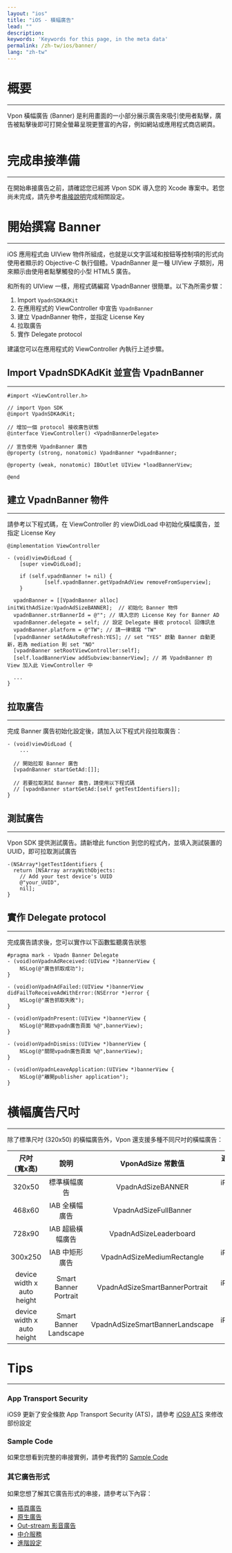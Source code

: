 ```yaml
---
layout: "ios"
title: "iOS - 橫幅廣告"
lead: ""
description:
keywords: 'Keywords for this page, in the meta data'
permalink: /zh-tw/ios/banner/
lang: "zh-tw"
---
```

# 概要
---
Vpon 橫幅廣告 (Banner) 是利用畫面的一小部分展示廣告來吸引使用者點擊，廣告被點擊後即可打開全螢幕呈現更豐富的內容，例如網站或應用程式商店網頁。

<!-- <img src="{{site.imgurl}}/IOS-Banner_result.png" alt="" class="width-300"/> -->
<img src="{{site.imgurl}}/iOS_Banner_Sample.png" alt="" class="width-300"/>

# 完成串接準備
---
在開始串接廣告之前，請確認您已經將 Vpon SDK 導入您的 Xcode 專案中。若您尚未完成，請先參考[串接說明]完成相關設定。

# 開始撰寫 Banner
---
iOS 應用程式由 UIView 物件所組成，也就是以文字區域和按鈕等控制項的形式向使用者顯示的 Objective-C 執行個體。VpadnBanner 是一種 UIView 子類別，用來顯示由使用者點擊觸發的小型 HTML5 廣告。

和所有的 UIView 一樣，用程式碼編寫 VpadnBanner 很簡單。以下為所需步驟：

1. Import `VpadnSDKAdKit`
2. 在應用程式的 ViewController 中宣告 `VpadnBanner`
3. 建立 VpadnBanner 物件，並指定 License Key
4. 拉取廣告
5. 實作 Delegate protocol

建議您可以在應用程式的 ViewController 內執行上述步驟。

## Import VpadnSDKAdKit 並宣告 VpadnBanner
---
```objc
#import <ViewController.h>

// import Vpon SDK
@import VpadnSDKAdKit;

// 增加一個 protocol 接收廣告狀態
@interface ViewController() <VpadnBannerDelegate>

// 宣告使用 VpadnBanner 廣告
@property (strong, nonatomic) VpadnBanner *vpadnBanner;

@property (weak, nonatomic) IBOutlet UIView *loadBannerView;

@end
```

## 建立 VpadnBanner 物件
---
請參考以下程式碼，在 ViewController 的 viewDidLoad 中初始化橫幅廣告，並指定 License Key

```objc
@implementation ViewController

- (void)viewDidLoad {
    [super viewDidLoad];

    if (self.vpadnBanner != nil) {
            [self.vpadnBanner.getVpadnAdView removeFromSuperview];
    }

  vpadnBanner = [[VpadnBanner alloc] initWithAdSize:VpadnAdSizeBANNER];  // 初始化 Banner 物件
  vpadnBanner.strBannerId = @""; // 填入您的 License Key for Banner AD
  vpadnBanner.delegate = self; // 設定 Delegate 接收 protocol 回傳訊息
  vpadnBanner.platform = @"TW"; // 請一律填寫 "TW"
  [vpadnBanner setAdAutoRefresh:YES]; // set "YES" 啟動 Banner 自動更新，若為 mediation 則 set "NO"
  [vpadnBanner setRootViewController:self];
  [self.loadBannerView addSubview:bannerView]; // 將 VpadnBanner 的 View 加入此 ViewController 中
  
  ...
}
```

## 拉取廣告
---
完成 Banner 廣告初始化設定後，請加入以下程式片段拉取廣告：

```objc
- (void)viewDidLoad {
    ...

  // 開始拉取 Banner 廣告
  [vpadnBanner startGetAd:[]]; 

  // 若要拉取測試 Banner 廣告，請使用以下程式碼
  // [vpadnBanner startGetAd:[self getTestIdentifiers]];
}
```

## 測試廣告
---
Vpon SDK 提供測試廣告。請新增此 function 到您的程式內，並填入測試裝置的 UUID，即可拉取測試廣告

```objc
-(NSArray*)getTestIdentifiers {
  return [NSArray arrayWithObjects:
    // Add your test device's UUID
    @"your_UUID",
    nil];
}
```

<!-- ## 更新廣告
---
如果想讓 Banner 廣告自動更新，請加入以下程式片段啟動 Banner 自動更新

```objc
- (void)viewDidLoad {
    ...

  [vpadnBanner setAdAutoRefresh:YES];
}
``` -->

## 實作 Delegate protocol
---
完成廣告請求後，您可以實作以下函數監聽廣告狀態

```objc
#pragma mark - Vpadn Banner Delegate
- (void)onVpadnAdReceived:(UIView *)bannerView {
    NSLog(@"廣告抓取成功");
}

- (void)onVpadnAdFailed:(UIView *)bannerView didFailToReceiveAdWithError:(NSError *)error {
    NSLog(@"廣告抓取失敗");
}

- (void)onVpadnPresent:(UIView *)bannerView {
    NSLog(@"開啟vpadn廣告頁面 %@",bannerView);
}

- (void)onVpadnDismiss:(UIView *)bannerView {
    NSLog(@"關閉vpadn廣告頁面 %@",bannerView);
}

- (void)onVpadnLeaveApplication:(UIView *)bannerView {
    NSLog(@"離開publisher application");
}
```

# 橫幅廣告尺吋
---
除了標準尺吋 (320x50) 的橫幅廣告外，Vpon 還支援多種不同尺吋的橫幅廣告：

尺吋<br>(寬x高)             |     說明       |  VponAdSize 常數值              | 適用裝置
:------------------------: | :-------------:| :-----------------------------:|:-----------:
320x50                     | 標準橫幅廣告     | VpadnAdSizeBANNER                   |iPhone<br>iPad
468x60                     | IAB 全橫幅廣告   | VpadnAdSizeFullBanner              |iPad
728x90                     | IAB 超級橫幅廣告 | VpadnAdSizeLeaderboard        |iPad
300x250                    | IAB 中矩形廣告   | VpadnAdSizeMediumRectangle            |iPhone<br>iPad
device width x auto height | Smart Banner Portrait | VpadnAdSizeSmartBannerPortrait |iPhone<br>iPad
device width x auto height | Smart Banner Landscape | VpadnAdSizeSmartBannerLandscape  |iPhone<br>iPad


<!-- device width x auto height | Custom Banner Size | VpadnAdSizeFromCGSize | iPhone<br>iPad -->

<!-- 如無特定需求，我們建議您直接使用上面 `VpadnAdSizeFromCGSize`，例：

```objc
vpadnBanner = [[VpadnBanner alloc] initWithAdSize:VpadnAdSizeFromCGSize(self.loadBannerView.frame.size) origin:CGPointZero];
``` -->

# Tips
---

### App Transport Security
iOS9 更新了安全條款 App Transport Security (ATS)，請參考 [iOS9 ATS] 來修改部份設定

### Sample Code
如果您想看到完整的串接實例，請參考我們的 [Sample Code]

### 其它廣告形式
如果您想了解其它廣告形式的串接，請參考以下內容：

* [插頁廣告](../interstitial)
* [原生廣告](../native)
* [Out-stream 影音廣告](../outstream)
* [中介服務](../mediation)
* [進階設定](../advanced)

[串接說明]: ../integration-guide/
[Sample Code]: ../download/
[iOS9 ATS]: {{site.baseurl}}/zh-tw/ios/latest-news/ios9ats/